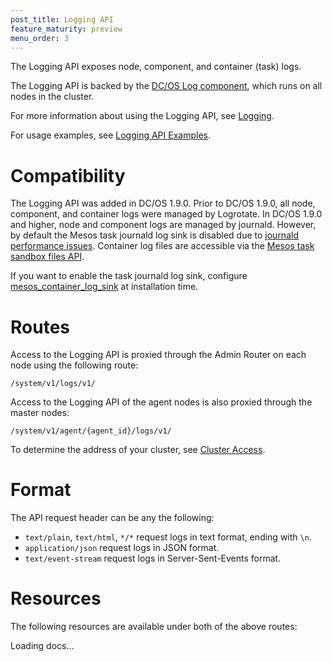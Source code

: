 ```yaml
---
post_title: Logging API
feature_maturity: preview
menu_order: 3
---
```


The Logging API exposes node, component, and container (task) logs.

The Logging API is backed by the [DC/OS Log component](/docs/1.11/overview/architecture/components/#dcos-log), which runs on all nodes in the cluster.

For more information about using the Logging API, see [Logging](/docs/1.11/monitoring/logging/).

For usage examples, see [Logging API Examples](/docs/1.11/monitoring/logging/logging-api-examples/).


# Compatibility

The Logging API was added in DC/OS 1.9.0. Prior to DC/OS 1.9.0, all node, component, and container logs were managed by Logrotate. In DC/OS 1.9.0 and higher, node and component logs are managed by journald. However, by default the Mesos task journald log sink is disabled due to [journald performance issues](https://github.com/systemd/systemd/issues/5102). Container log files are accessible via the [Mesos task sandbox files API](http://mesos.apache.org/documentation/latest/sandbox/#via-the-files-endpoint).

If you want to enable the task journald log sink, configure [mesos_container_log_sink](/1.11/installing/custom/configuration/configuration-parameters/#mesos_container_log_sink) at installation time. 

# Routes

Access to the Logging API is proxied through the Admin Router on each node using the following route:

```
/system/v1/logs/v1/
```

Access to the Logging API of the agent nodes is also proxied through the master nodes:

```
/system/v1/agent/{agent_id}/logs/v1/
```

To determine the address of your cluster, see [Cluster Access](/docs/1.11/api/access/).


# Format

The API request header can be any the following:

- `text/plain`, `text/html`, `*/*` request logs in text format, ending with `\n`.
- `application/json` request logs in JSON format.
- `text/event-stream` request logs in Server-Sent-Events format.


# Resources

The following resources are available under both of the above routes:

<div class="swagger-section">
  <div id="message-bar" class="swagger-ui-wrap message-success" data-sw-translate=""></div>
  <div id="swagger-ui-container" class="swagger-ui-wrap" data-api="/docs/1.11/api/logs.yaml">

  <div class="info" id="api_info">
    <div class="info_title">Loading docs...</div>
    <div class="info_description markdown"></div>
  </div>
</div>
